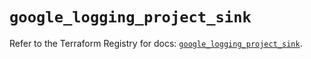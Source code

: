 # `google_logging_project_sink`

Refer to the Terraform Registry for docs: [`google_logging_project_sink`](https://registry.terraform.io/providers/hashicorp/google/6.24.0/docs/resources/logging_project_sink).
